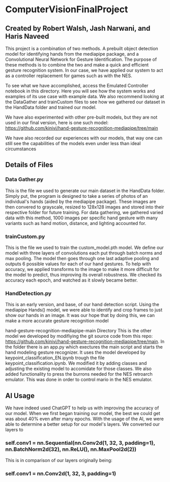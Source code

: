 # ComputerVisionFinalProject
## Created by Robert Walsh, Jash Narwani, and Haris Naveed

This project is a combination of two methods. A prebuilt object detection model for identifying hands from the mediapipe package, and a Convolutional Neural Network for Gesture Identification.
The purpose of these methods is to combine the two and make a quick and efficient gesture recognition system. In our case, we have applied our system to act as a controller replacement for games such as with the NES.

To see what we have accomplished, access the Emulated Controller notebook in this directory. Here you will see how the system works and examples of its use case with example data.
We also recommend looking at the DataGather and trainCustom files to see how we gathered our dataset in the HandData folder and trained our model.

We have also experimented with other pre-built models, but they are not used in our final version, here is one such model: https://github.com/kinivi/hand-gesture-recognition-mediapipe/tree/main

We have also recorded our experiences with our models, that way one can still see the capabilities of the models even under less than ideal circumstances


## Details of Files

### Data Gather.py
This is the file we used to generate our main dataset in the HandData folder. Simply put, the program is designed to take a series of photos of an individual's hands (aided by the mediapipe package).
These images are then convered to grayscale, resized to 128x128 images and stored into their respective folder for future training.
For data gathering, we gathered varied data with this method, 1000 images per specific hand gesture with many variants such as hand motion, distance, and lighting accounted for.

### trainCustom.py
This is the file we used to train the custom_model.pth model. We define our model with three layers of convolutions each put through batch norms and max pooling. The model then goes through one last adaptive pooling and outputs 6 possible values for each of our hand gestures.
To help with accuracy, we applied transforms to the image to make it more difficult for the model to predict, thus improving its overall robustness.
We checked its accuracy each epoch, and watched as it slowly became better.

### HandDetection.py
This is an early version, and base, of our hand detection script. Using the mediapipe Hands() model, we were able to identify and crop frames to just show our hands in an image. It was our hope that by doing this, we can make a more accurate gesture recognition model

hand-gesture-recognition-mediapipe-main Directory
This is the other model we developed by modifiying the git source code from this repo: https://github.com/kinivi/hand-gesture-recognition-mediapipe/tree/main. In the folder there is an app.py which exectures the main script and starts the hand modeling gesture recognizer. It uses the model developed by keypoint_classification_EN.ipynb trough the file keypoint_classification.ipynb. We modified it by adding classes and adjusting the existing model to accomidate for those classes. We also added functionality to press the burrons needed for the NES retroarch emulator. This was done in order to control mario in the NES emulator.

## AI Usage
We have indeed used ChatGPT to help us with improving the accuracy of our model. When we first began training our model, the best we could get was about 40% even after many epochs.
With the usage of the AI, we were able to determine a better setup for our model's layers. We converted our layers to

### self.conv1 = nn.Sequential(nn.Conv2d(1, 32, 3, padding=1), nn.BatchNorm2d(32), nn.ReLU(), nn.MaxPool2d(2))

This is in comparison of our layers originally being:

### self.conv1 = nn.Conv2d(1, 32, 3, padding=1)
